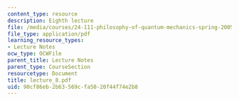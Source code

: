 ```yaml
---
content_type: resource
description: Eighth lecture
file: /media/courses/24-111-philosophy-of-quantum-mechanics-spring-2005/90cf86eb2b63569cfa5020f44f74e2b8_lecture_8.pdf
file_type: application/pdf
learning_resource_types:
- Lecture Notes
ocw_type: OCWFile
parent_title: Lecture Notes
parent_type: CourseSection
resourcetype: Document
title: lecture_8.pdf
uid: 90cf86eb-2b63-569c-fa50-20f44f74e2b8
---
```

